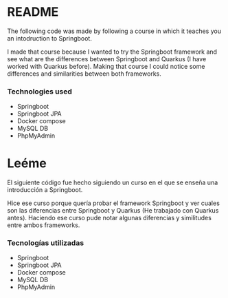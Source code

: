 # README

The following code was made by following a course in which it teaches you an intodruction to Springboot.

I made that course because I wanted to try the Springboot framework and see what are the differences between Springboot and Quarkus (I have worked with Quarkus before). Making that course I could notice 
some differences and similarities between both frameworks.

### Technologies used

* Springboot
* Springboot JPA
* Docker compose
* MySQL DB
* PhpMyAdmin

# Leéme

El siguiente código fue hecho siguiendo un curso en el que se enseña una introducción a Springboot.

Hice ese curso porque quería probar el framework Springboot y ver cuales son las diferencias entre Springboot y Quarkus (He trabajado con Quarkus antes). Haciendo ese curso pude notar algunas diferencias y similitudes entre ambos frameworks.

### Tecnologías utilizadas

* Springboot
* Springboot JPA
* Docker compose
* MySQL DB
* PhpMyAdmin
